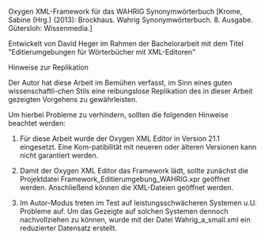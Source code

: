 Oxygen XML-Framework für das WAHRIG Synonymwörterbuch [Krome, Sabine (Hrg.) (2013): Brockhaus. Wahrig Synonymwörterbuch. 8. Ausgabe. Gütersloh: Wissenmedia.]

Entwickelt von David Heger im Rahmen der Bachelorarbeit mit dem Titel "Editierumgebungen für Wörterbücher mit XML-Editoren"

Hinweise zur Replikation

Der Autor hat diese Arbeit im Bemühen verfasst, im Sinn eines guten wissenschaftli-chen Stils eine reibungslose Replikation des in dieser Arbeit gezeigten Vorgehens zu gewährleisten.

Um hierbei Probleme zu verhindern, sollten die folgenden Hinweise beachtet werden:

1. Für diese Arbeit wurde der Oxygen XML Editor in Version 21.1 eingesetzt. Eine Kom-patibilität mit neueren oder älteren Versionen kann nicht garantiert werden.

2. Damit der Oxygen XML Editor das Framework lädt, sollte zunächst die Projektdatei Framework_Editierumgebung_WAHRIG.xpr geöffnet werden. Anschließend können die XML-Dateien geöffnet werden.

3. Im Autor-Modus treten im Test auf leistungsschwächeren Systemen u.U. Probleme auf. Um das Gezeigte auf solchen Systemen dennoch nachvollziehen zu können, wurde mit der Datei Wahrig_a_small.xml ein reduzierter Datensatz erstellt. 

